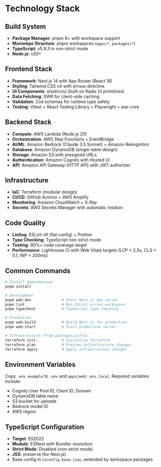# Technology Stack

## Build System

- **Package Manager**: pnpm 9+ with workspace support
- **Monorepo Structure**: pnpm workspaces (`apps/*`, `packages/*`)
- **TypeScript**: v5.9.3 in non-strict mode
- **Node.js**: v20+

## Frontend Stack

- **Framework**: Next.js 14 with App Router (React 18)
- **Styling**: Tailwind CSS v4 with `@theme` directive
- **UI Components**: shadcn/ui (built on Radix UI primitives)
- **Data Fetching**: SWR for client-side caching
- **Validation**: Zod schemas for runtime type safety
- **Testing**: Vitest + React Testing Library + Playwright + axe-core

## Backend Stack

- **Compute**: AWS Lambda (Node.js 20)
- **Orchestration**: AWS Step Functions + EventBridge
- **AI/ML**: Amazon Bedrock (Claude 3.5 Sonnet) + Amazon Rekognition
- **Database**: Amazon DynamoDB (single-table design)
- **Storage**: Amazon S3 with presigned URLs
- **Authentication**: Amazon Cognito with Hosted UI
- **API**: Amazon API Gateway (HTTP API) with JWT authorizer

## Infrastructure

- **IaC**: Terraform (modular design)
- **CI/CD**: GitHub Actions + AWS Amplify
- **Monitoring**: Amazon CloudWatch + X-Ray
- **Secrets**: AWS Secrets Manager with automatic rotation

## Code Quality

- **Linting**: ESLint v9 (flat config) + Prettier
- **Type Checking**: TypeScript non-strict mode
- **Testing**: 90%+ code coverage target
- **Performance**: Lighthouse CI with Web Vitals targets (LCP < 2.5s, CLS < 0.1, INP < 200ms)

## Common Commands

```bash
# Install dependencies
pnpm install

# Development
pnpm web:dev              # Start Next.js dev server
pnpm lint                 # Run ESLint across workspace
pnpm typecheck            # TypeScript type checking

# Production
pnpm web:build            # Build Next.js for production
pnpm web:start            # Start production server

# Infrastructure (from packages/infra)
terraform init            # Initialize Terraform
terraform plan            # Preview infrastructure changes
terraform apply           # Apply infrastructure changes
```

## Environment Variables

Copy `.env.example` to `.env` and `apps/web/.env.local`. Required variables include:

- Cognito User Pool ID, Client ID, Domain
- DynamoDB table name
- S3 bucket for uploads
- Bedrock model ID
- AWS region

## TypeScript Configuration

- **Target**: ES2022
- **Module**: ESNext with Bundler resolution
- **Strict Mode**: Disabled (non-strict mode)
- **JSX**: preserve (for Next.js)
- Base config in `tsconfig.base.json`, extended by workspace packages
